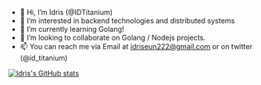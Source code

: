 - 👋 Hi, I’m Idris (@IDTitanium)
- 👀 I’m interested in backend technologies and distributed systems
- 🌱 I’m currently learning Golang!
- 💞️ I’m looking to collaborate on Golang / Nodejs projects.
- 📫 You can reach me via Email at idriseun222@gmail.com or on twitter (@id_titanium)


[![Idris's GitHub stats](https://github-readme-stats.vercel.app/api?username=IDTitanium)](https://github.com/IDTitanium/github-readme-stats)

<!---
IDTitanium/IDTitanium is a ✨ special ✨ repository because its `README.md` (this file) appears on your GitHub profile.
You can click the Preview link to take a look at your changes.
--->
